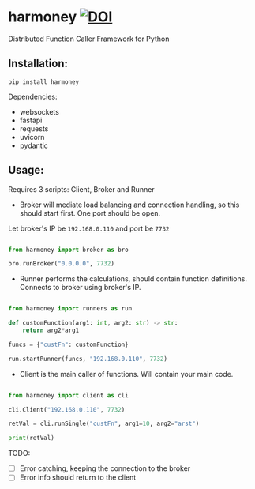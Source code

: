 # harmoney [![DOI](https://zenodo.org/badge/942561957.svg)](https://doi.org/10.5281/zenodo.14965939)

Distributed Function Caller Framework for Python

## Installation:

`pip install harmoney`

Dependencies:
- websockets
- fastapi
- requests
- uvicorn
- pydantic

## Usage:

Requires 3 scripts: Client, Broker and Runner

- Broker will mediate load balancing and connection handling, so this should start first. One port should be open.

Let broker's IP be `192.168.0.110` and port be `7732`
```python

from harmoney import broker as bro

bro.runBroker("0.0.0.0", 7732)
```

- Runner performs the calculations, should contain function definitions. Connects to broker using broker's IP.

```python

from harmoney import runners as run

def customFunction(arg1: int, arg2: str) -> str:
    return arg2*arg1

funcs = {"custFn": customFunction}

run.startRunner(funcs, "192.168.0.110", 7732)
```

- Client is the main caller of functions. Will contain your main code.

```python

from harmoney import client as cli

cli.Client("192.168.0.110", 7732)

retVal = cli.runSingle("custFn", arg1=10, arg2="arst")

print(retVal)

```


TODO:
- [ ] Error catching, keeping the connection to the broker
- [ ] Error info should return to the client
